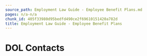 ```yaml
---
source_path: Employment Law Guide - Employee Benefit Plans.md
pages: n/a-n/a
chunk_id: 405f33980d95bedfd490ce2f69610151420a782d
title: Employment Law Guide - Employee Benefit Plans
---
```

# DOL Contacts

